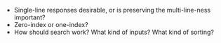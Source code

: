 - Single-line responses desirable, or is preserving the multi-line-ness important?
- Zero-index or one-index?
- How should search work? What kind of inputs? What kind of sorting?
